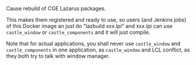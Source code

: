 Cause rebuild of CGE Lazarus packages.

This makes them registered and ready to use, so users (and Jenkins jobs) of this Docker image
an just do "lazbuild xxx.lpi"
and xxx.lpi can use `castle_window` or `castle_components` and it will just compile.

Note that for actual applications, you shall never use `castle_window` and `castle_components`
in one application, as `castle_window` and LCL conflict, as they both try to talk
with window manager.
